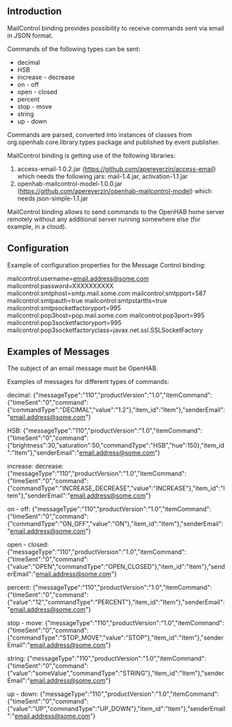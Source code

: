 ## Introduction

MailControl binding provides possibility to receive commands sent via email in JSON format.

Commands of the following types can be sent:

* decimal
* HSB
* increase - decrease
* on - off
* open - closed
* percent
* stop - move
* string
* up - down

Commands are parsed, converted into instances of classes from org.openhab.core.library.types package and published by event publisher.

MailControl binding is getting use of the following libraries:

1) access-email-1.0.2.jar (https://github.com/apereverzin/access-email) which needs the following jars: mail-1.4.jar, activation-1.1.jar
2) openhab-mailcontrol-model-1.0.0.jar (https://github.com/apereverzin/openhab-mailcontrol-model) which needs json-simple-1.1.jar

MailControl binding allows to send commands to the OpenHAB home server remotely without any additional server running somewhere else (for example, in a cloud).


## Configuration

Example of configuration properties for the Message Control binding:

mailcontrol:username=email.address@some.com
mailcontrol:password=XXXXXXXXXX
mailcontrol:smtphost=smtp.mail.some.com
mailcontrol:smtpport=587
mailcontrol:smtpauth=true
mailcontrol:smtpstarttls=true
mailcontrol:smtpsocketfactoryport=995
mailcontrol:pop3host=pop.mail.some.com
mailcontrol:pop3port=995
mailcontrol:pop3socketfactoryport=995
mailcontrol:pop3socketfactoryclass=javax.net.ssl.SSLSocketFactory

## Examples of Messages

The subject of an email message must be OpenHAB.

Examples of messages for different types of commands:

decimal: {"messageType":"110","productVersion":"1.0","itemCommand":{"timeSent":"0","command":{"commandType":"DECIMAL","value":"1.2"},"item_id":"Item"},"senderEmail":"email.address@some.com"}

HSB: {"messageType":"110","productVersion":"1.0","itemCommand":{"timeSent":"0","command":{"brightness":30,"saturation":50,"commandType":"HSB","hue":150},"item_id":"Item"},"senderEmail":"email.address@some.com"}

increase: decrease: {"messageType":"110","productVersion":"1.0","itemCommand":{"timeSent":"0","command":{"commandType":"INCREASE_DECREASE","value":"INCREASE"},"item_id":"Item"},"senderEmail":"email.address@some.com"}

on - off: {"messageType":"110","productVersion":"1.0","itemCommand":{"timeSent":"0","command":{"commandType":"ON_OFF","value":"ON"},"item_id":"Item"},"senderEmail":"email.address@some.com"}

open - closed: {"messageType":"110","productVersion":"1.0","itemCommand":{"timeSent":"0","command":{"value":"OPEN","commandType":"OPEN_CLOSED"},"item_id":"Item"},"senderEmail":"email.address@some.com"}

percent: {"messageType":"110","productVersion":"1.0","itemCommand":{"timeSent":"0","command":{"value":"12","commandType":"PERCENT"},"item_id":"Item"},"senderEmail":"email.address@some.com"}

stop - move: {"messageType":"110","productVersion":"1.0","itemCommand":{"timeSent":"0","command":{"commandType":"STOP_MOVE","value":"STOP"},"item_id":"Item"},"senderEmail":"email.address@some.com"}

string: {"messageType":"110","productVersion":"1.0","itemCommand":{"timeSent":"0","command":{"value":"someValue","commandType":"STRING"},"item_id":"Item"},"senderEmail":"email.address@some.com"}

up - down: {"messageType":"110","productVersion":"1.0","itemCommand":{"timeSent":"0","command":{"value":"UP","commandType":"UP_DOWN"},"item_id":"Item"},"senderEmail":"email.address@some.com"}
